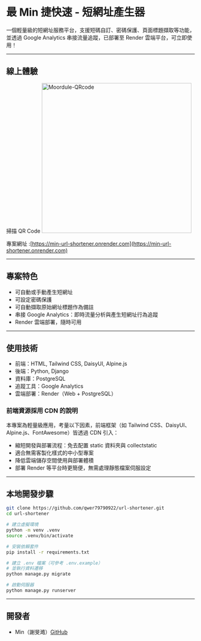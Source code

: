 # 最 Min 捷快速 - 短網址產生器

一個輕量級的短網址服務平台，支援短碼自訂、密碼保護、頁面標題擷取等功能，並透過 Google Analytics 串接流量追蹤，已部署至 Render 雲端平台，可立即使用！

---

## 線上體驗

掃描 QR Code
<img src="https://min-url-shortener.onrender.com/MinQRCode" alt="Moordule-QRcode" width="400"/>

專案網址 :[https://min-url-shortener.onrender.com](https://min-url-shortener.onrender.com)

---

## 專案特色

- 可自動或手動產生短網址
- 可設定密碼保護
- 可自動擷取原始網址標題作為備註
- 串接 Google Analytics：即時流量分析與產生短網址行為追蹤
- Render 雲端部署，隨時可用

---

## 使用技術

- 前端：HTML, Tailwind CSS, DaisyUI, Alpine.js
- 後端：Python, Django
- 資料庫：PostgreSQL
- 追蹤工具：Google Analytics
- 雲端部署：Render（Web + PostgreSQL）

### 前端資源採用 CDN 的說明

本專案為輕量級應用，考量以下因素，前端框架（如 Tailwind CSS、DaisyUI、Alpine.js、FontAwesome）皆透過 CDN 引入：

- 縮短開發與部署流程：免去配置 static 資料夾與 collectstatic
- 適合無需客製化樣式的中小型專案
- 降低雲端儲存空間使用與部署體積
- 部署 Render 等平台時更簡便，無需處理靜態檔案伺服設定

---

## 本地開發步驟

```bash
git clone https://github.com/qwer79790922/url-shortener.git
cd url-shortener

# 建立虛擬環境
python -m venv .venv
source .venv/bin/activate

# 安裝依賴套件
pip install -r requirements.txt

# 建立 .env 檔案（可參考 .env.example）
# 並執行資料遷移
python manage.py migrate

# 啟動伺服器
python manage.py runserver
```

---

## 開發者

- Min（謝旻澔）[GitHub](https://github.com/qWer79790922)
